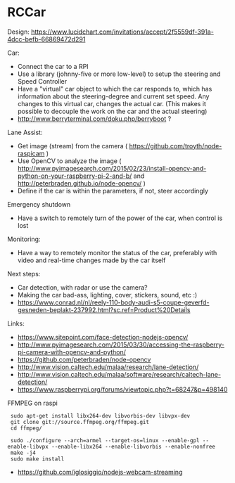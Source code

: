 # RCCar

Design:
https://www.lucidchart.com/invitations/accept/2f5559df-391a-4dcc-befb-66869472d291

Car: 
- Connect the car to a RPI
- Use a library (johnny-five or more low-level) to setup the steering and Speed Controller
- Have a "virtual" car object to which the car responds to, which has information about the steering-degree and current set speed. Any changes to this virtual car, changes the actual car. (This makes it possible to decouple the work on the car and the actual steering)
- http://www.berryterminal.com/doku.php/berryboot ?

Lane Assist:
- Get image (stream) from the camera ( https://github.com/troyth/node-raspicam )
- Use OpenCV to analyze the image ( http://www.pyimagesearch.com/2015/02/23/install-opencv-and-python-on-your-raspberry-pi-2-and-b/ and http://peterbraden.github.io/node-opencv/ )
- Define if the car is within the parameters, if not, steer accordingly

Emergency shutdown
- Have a switch to remotely turn of the power of the car, when control is lost

Monitoring:
- Have a way to remotely monitor the status of the car, preferably with video and real-time changes made by the car itself

Next steps:
- Car detection, with radar or use the camera?
- Making the car bad-ass, lighting, cover, stickers, sound, etc :)
- https://www.conrad.nl/nl/reely-110-body-audi-s5-coupe-geverfd-gesneden-beplakt-237992.html?sc.ref=Product%20Details


Links:

- https://www.sitepoint.com/face-detection-nodejs-opencv/
- http://www.pyimagesearch.com/2015/03/30/accessing-the-raspberry-pi-camera-with-opencv-and-python/
- https://github.com/peterbraden/node-opencv
- http://www.vision.caltech.edu/malaa/research/lane-detection/
- http://www.vision.caltech.edu/malaa/software/research/caltech-lane-detection/
- https://www.raspberrypi.org/forums/viewtopic.php?t=68247&p=498140


FFMPEG on raspi
```
 sudo apt-get install libx264-dev libvorbis-dev libvpx-dev
 git clone git://source.ffmpeg.org/ffmpeg.git
 cd ffmpeg/

 sudo ./configure --arch=armel --target-os=linux --enable-gpl --enable-libvpx --enable-libx264 --enable-libvorbis --enable-nonfree
 make -j4
 sudo make install
 ```
 
- https://github.com/iglosiggio/nodejs-webcam-streaming